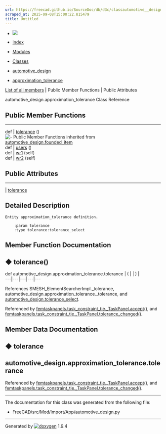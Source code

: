 ```yaml
---
url: https://freecad.github.io/SourceDoc/db/d3c/classautomotive__design_1_1approximation__tolerance.html
scraped_at: 2025-09-08T15:00:22.815479
title: Untitled
---
```


  * [ ![](https://www.freecad.org/svg/logo-freecad.svg) ](https://freecadweb.org "FreeCAD")
  * [Index](../../index.html "Index")
  * [Modules](../../modules.html "Modules list")
  * [Classes](../../annotated.html "Annotated list")

  * [automotive_design](../../d4/ddf/namespaceautomotive__design.html)
  * [approximation_tolerance](../../db/d3c/classautomotive__design_1_1approximation__tolerance.html)

[List of all members](../../d4/ddd/classautomotive__design_1_1approximation__tolerance-members.html) | Public Member Functions | Public Attributes

automotive_design.approximation_tolerance Class Reference

##  Public Member Functions  
  
---  
def | [tolerance](../../db/d3c/classautomotive__design_1_1approximation__tolerance.html#a10e7a6e37ebb75d596ef8c02744ca753) ()  
![-](../../closed.png) Public Member Functions inherited from
[automotive_design.founded_item](../../d4/d12/classautomotive__design_1_1founded__item.html)  
def | [users](../../d4/d12/classautomotive__design_1_1founded__item.html#a0299c3fccdb8223cc8c9f590f7cee9a5) ()  
def | [wr1](../../d4/d12/classautomotive__design_1_1founded__item.html#a0668b2127d1c208daa93b2d435855a7f) (self)  
def | [wr2](../../d4/d12/classautomotive__design_1_1founded__item.html#a1ef4a4f4c94d46b616c25ec02609838f) (self)  
  
##  Public Attributes  
  
---  
|
[tolerance](../../db/d3c/classautomotive__design_1_1approximation__tolerance.html#a56144108b2f297f1d563cb5916e06fa8)  
  
## Detailed Description

    
    
    Entity approximation_tolerance definition.
    
        :param tolerance
        :type tolerance:tolerance_select

## Member Function Documentation

## ◆ tolerance()

def automotive_design.approximation_tolerance.tolerance  | ( | | ) |   
---|---|---|---|---  
  
References SMESH_ElementSearcherImpl._tolerance,
automotive_design.approximation_tolerance._tolerance, and
[automotive_design.tolerance_select](../../d4/ddf/namespaceautomotive__design.html#a86da1720c956efbb708ccc0f2ac842f9).

Referenced by
[femtaskpanels.task_constraint_tie._TaskPanel.accept()](../../d3/dcb/classfemtaskpanels_1_1task__constraint__tie_1_1__TaskPanel.html#a8e36b821a4bb2bd9c4d12117af84d1c9),
and
[femtaskpanels.task_constraint_tie._TaskPanel.tolerance_changed()](../../d3/dcb/classfemtaskpanels_1_1task__constraint__tie_1_1__TaskPanel.html#a043ed9d0943e66cbbd5f5ee727d5a9a2).

## Member Data Documentation

## ◆ tolerance

automotive_design.approximation_tolerance.tolerance  
---  
  
Referenced by
[femtaskpanels.task_constraint_tie._TaskPanel.accept()](../../d3/dcb/classfemtaskpanels_1_1task__constraint__tie_1_1__TaskPanel.html#a8e36b821a4bb2bd9c4d12117af84d1c9),
and
[femtaskpanels.task_constraint_tie._TaskPanel.tolerance_changed()](../../d3/dcb/classfemtaskpanels_1_1task__constraint__tie_1_1__TaskPanel.html#a043ed9d0943e66cbbd5f5ee727d5a9a2).

* * *

The documentation for this class was generated from the following file:

  * FreeCAD/src/Mod/Import/App/automotive_design.py

* * *

Generated by
[![doxygen](../../doxygen.svg)](https://www.doxygen.org/index.html) 1.9.4

